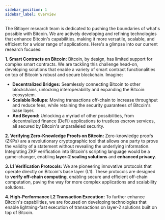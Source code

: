 ```yaml
---
sidebar_position: 1
sidebar_label: Overview
---
```


The Bitlayer research team is dedicated to pushing the boundaries of what's possible with Bitcoin. We are actively developing and refining technologies that enhance Bitcoin's capabilities, making it more versatile, scalable, and efficient for a wider range of applications. Here's a glimpse into our current research focuses:

**1. Smart Contracts on Bitcoin:** Bitcoin, by design, has limited support for complex smart contracts. We are tackling this challenge head-on, developing solutions that enable a variety of smart contract functionalities on top of Bitcoin's robust and secure blockchain. Imagine:

- **Decentralized Bridges:** Seamlessly connecting Bitcoin to other blockchains, unlocking interoperability and expanding the Bitcoin ecosystem.
- **Scalable Rollups:** Moving transactions off-chain to increase throughput and reduce fees, while retaining the security guarantees of Bitcoin's base layer.
- **And Beyond:** Unlocking a myriad of other possibilities, from decentralized finance (DeFi) applications to trustless escrow services, all secured by Bitcoin's unparalleled security.

**2. Verifying Zero-Knowledge Proofs on Bitcoin:** Zero-knowledge proofs (ZKPs) are a revolutionary cryptographic tool that allows one party to prove the validity of a statement without revealing the underlying information. Integrating ZKP verification into Bitcoin's scripting language would be a game-changer, enabling **layer-2 scaling solutions** and **enhanced privacy**.

**3. L1 Verification Protocols:** We are pioneering innovative protocols that operate directly on Bitcoin's base layer (L1). These protocols are designed to **verify off-chain computing**, enabling secure and efficient off-chain computation, paving the way for more complex applications and scalability solutions.

**4. High-Performance L2 Transaction Execution:** To further enhance Bitcoin's capabilities, we are focused on developing technologies that enable lightning-fast execution of transactions on layer-2 solutions built on top of Bitcoin. 
